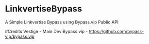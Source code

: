 # LinkvertiseBypass
A Simple Linkvertise Bypass using Bypass.vip Public API


#Credits
Vestige - Main Dev
Bypass.vip - https://github.com/bypass-vip/bypass.vip

